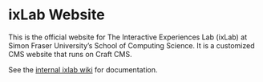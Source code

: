 # ixLab Website

This is the official website for The Interactive Experiences Lab (ixLab) at Simon Fraser University’s School of Computing Science. It is a customized CMS website that runs on Craft CMS.

See the [internal ixlab wiki](https://wiki.its.sfu.ca/) for documentation.


